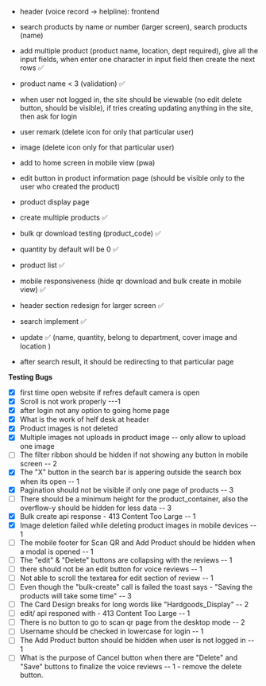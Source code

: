- header (voice record -> helpline): frontend

- search products by name or number (larger screen), search products (name)

- add multiple product (product name, location, dept required), give all the input fields, when enter one character in input field then create the next rows ✅

- product name < 3 (validation) ✅

- when user not logged in, the site should be viewable (no edit delete button, should be visible), if tries creating updating anything in the site, then ask for login

- user remark (delete icon for only that particular user)

- image (delete icon only for that particular user)

- add to home screen in mobile view (pwa)

- edit button in product information page (should be visible only to the user who created the product)

- product display page

- create multiple products ✅

- bulk qr download testing (product_code) ✅

- quantity by default will be 0 ✅

- product list ✅

- mobile responsiveness (hide qr download and bulk create in mobile view) ✅

- header section redesign for larger screen ✅

- search implement ✅

- update ✅ (name, quantity, belong to department, cover image and location )

- after search result, it should be redirecting to that particular page

**Testing Bugs**

- [x] first time open website if refres default camera is open
- [X] Scroll is not work properly ---1
- [x] after login not any option to going home page
- [x] What is the work of helf desk at header
- [x] Product images is not deleted
- [X] Multiple images not uploads in product image -- only allow to upload one image
- [ ] The filter ribbon should be hidden if not showing any button in mobile screen -- 2
- [X] The "X" button in the search bar is appering outside the search box when its open -- 1
- [X] Pagination should not be visible if only one page of products -- 3
- [ ] There should be a minimum height for the product_container, also the overflow-y should be hidden for less data -- 3
- [x] Bulk create api response - 413 Content Too Large -- 1
- [x] Image deletion failed while deleting product images in mobile devices -- 1
- [ ] The mobile footer for Scan QR and Add Product should be hidden when a modal is opened -- 1
- [ ] The "edit" & "Delete" buttons are collapsing with the reviews -- 1
- [ ] there should not be an edit button for voice reviews -- 1
- [ ] Not able to scroll the textarea for edit section of review -- 1
- [ ] Even though the "bulk-create" call is failed the toast says - "Saving the products will take some time" -- 3
- [ ] The Card Design breaks for long words like "Hardgoods_Display" -- 2
- [ ] edit/ api responed with - 413 Content Too Large -- 1
- [ ] There is no button to go to scan qr page from the desktop mode -- 2
- [ ] Username should be checked in lowercase for login -- 1
- [ ] The Add Product button should be hidden when user is not logged in -- 1
- [ ] What is the purpose of Cancel button when there are "Delete" and "Save" buttons to finalize the voice reviews -- 1 - remove the delete button.